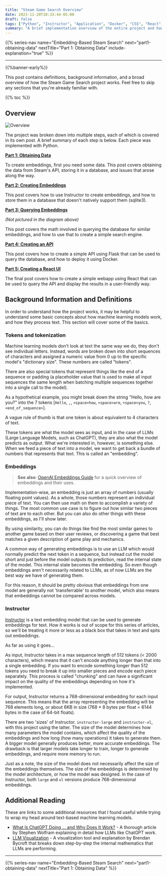 ```yaml
---
title: "Steam Game Search Overview"
date: 2023-11-20T10:33:44-05:00
draft: false
tags: ["Python", "Instructor", "Application", "Docker", "CSS", "React", "Sqlite", "Machine Learning", "Embeddings"]
summary: "A brief implementation overview of the entire project and how it was put together, including definitions and background information needed to understand how it works."
---
```


{{% series-nav name="Embedding-Based Steam Search" next="part1-obtaining-data" nextTitle="Part 1: Obtaining Data" include-explanation="true" %}}

---

{{%banner-early%}}

This post contains definitions, background information, and a broad overview of how the Steam Game Search project works. Feel free to skip any sections that you're already familiar with.

{{% toc %}}

## Overview

![Overview](../steam-embeddings-overview.png)

The project was broken down into multiple steps, each of which is covered in its own post. A brief summary of each step is below. Each piece was implemented with Python.

**[Part 1: Obtaining Data](../part1-obtaining-data)**

To create embeddings, first you need some data. This post covers obtaining the data from Steam's API, storing it in a database, and issues that arose along the way.

**[Part 2: Creating Embeddings](../part2-creating-embeddings)**

This post covers how to use Instructor to create embeddings, and how to store them in a database that doesn't natively support them (sqlite3).

**[Part 3: Querying Embeddings](../part3-querying-embeddings)**

*(Not pictured in the diagram above)*

This post covers the math involved in querying the database for similar embeddings, and how to use that to create a simple search engine.

**[Part 4: Creating an API](../part4-create-api)**

This post covers how to create a simple API using Flask that can be used to query the database, and how to deploy it using Docker.

**[Part 5: Creating a React UI](../part5-create-webapp)**

The final post covers how to create a simple webapp using React that can be used to query the API and display the results in a user-friendly way.

## Background Information and Definitions

In order to understand how the project works, it may be helpful to understand some basic concepts about how machine learning models work, and how they process text. This section will cover some of the basics.

### Tokens and tokenization
Machine learning models don't look at text the same way we do, they don't see individual letters. Instead, words are broken down into short sequences of characters and assigned a numeric value from 0 up to the specific model's "dictionary size". These numbers are called "tokens".

There are also special tokens that represent things like the end of a sequence or padding (a placeholder value that is used to make all input sequences the same length when batching multiple sequences together into a single call to the model).

As a hypothetical example, you might break down the string "Hello, how are you?" into the 7 tokens [`Hello`, `,`, `<space>how`, `<space>are`, `<space>you`, `?`, `<end_of_sequence>`].

A vague rule of thumb is that one token is about equivalent to 4 characters of text.

These tokens are what the model sees as input, and in the case of LLMs (Large Language Models, such as ChatGPT), they are also what the model predicts as output. What we're interested in, however, is something else. When we feed a piece of text into a model, we want to get back a bundle of numbers that represents that text. This is called an "embedding".

### Embeddings

> **See also**: [OpenAI Embeddings Guide](https://platform.openai.com/docs/guides/embeddings/what-are-embeddings) for a quick overview of embeddings and their uses.

Implementation-wise, an embedding is just an array of numbers (usually floating point values). As a whole, those numbers represent an individual piece of text. You can then use math on them to accomplish a variety of things. The most common use case is to figure out how similar two pieces of text are to each other. But you can also do other things with these embeddings, as I'll show later.

By using similarity, you can do things like find the most similar games to another game based on their user reviews, or discovering a game that best matches a given description of game play and mechanics.

A common way of generating embeddings is to use an LLM which would normally predict the next token in a sequence, but instead cut the model short and just before the model outputs its prediction, read the internal state of the model. This internal state becomes the embedding. So even though embeddings aren't necessarily related to LLMs, as of now LLMs are the best way we have of generating them.

For this reason, it should be pretty obvious that embeddings from one model are generally not 'transferrable' to another model, which also means that embeddings cannot be compared across models.

### Instructor

[Instructor](https://huggingface.co/hkunlp/instructor-large) is a text embedding model that can be used to generate embeddings for text. How it works is out of scope for this series of articles, so we'll be treating it more or less as a black box that takes in text and spits out embeddings.

As far as using it goes...

As input, Instructor takes in a max sequence length of 512 tokens (< 2000 characters), which means that it can't encode anything longer than that into a single embedding. If you want to encode something longer than 512 tokens you need to break it up into smaller pieces and encode each piece separately. This process is called "chunking" and can have a significant impact on the quality of the embeddings depending on how it's implemented.

For output, Instructor returns a 768-dimensional embedding for each input sequence. This means that the array representing the embedding will be 768 elements long, or about 6KB in size (768 * 8 bytes per float = 6144 bytes in the case of 64-bit floats).

There are two 'sizes' of Instructor. `instructor-large` and `instructor-xl`, with this project using the latter. The size of the model determines how many parameters the model contains, which affect the quality of the embeddings and how long (how many operations) it takes to generate them. A bigger model generally produces better, more accurate embeddings. The drawback is that larger models take longer to train, longer to generate embeddings, and require more memory to run.

Just as a note, the size of the model does not necessarily affect the size of the embeddings themselves. The size of the embeddings is determined by the model architecture, or how the model was designed. In the case of Instructor, both `large` and `xl` versions produce 768-dimensional embeddings.

## Additional Reading

These are links to some additional resources that I found useful while trying to wrap my head around text-based machine learning models.

* [What Is ChatGPT Doing … and Why Does It Work?](https://writings.stephenwolfram.com/2023/02/what-is-chatgpt-doing-and-why-does-it-work/) - A thorough article by Stephen Wolfram explaining in detail how LLMs like ChatGPT work.
* [LLM Visualization](https://bbycroft.net/llm) - A visualization tool and explanation by Brendan Bycroft that breaks down step-by-step the internal mathematics that LLMs are performing.


---

{{% series-nav name="Embedding-Based Steam Search" next="part1-obtaining-data" nextTitle="Part 1: Obtaining Data" %}}